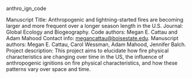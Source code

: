 anthro_ign_code

Manuscript Title: Anthropogenic and lightning-started fires are becoming larger and more frequent over a longer season length in the U.S.
Journal: Global Ecology and Biogeography.
Code authors: Megan E. Cattau and Adam Mahood
Contact info: megancattau@boisestate.edu.
Manuscript authors: Megan E. Cattau, Carol Wessman, Adam Mahood, Jennifer Balch.
Project description: This project aims to elucidate how fire physical characteristics are changing over time in the US, the influence of anthropogenic ignitions on fire physical characteristics, and how these patterns vary over space and time.
